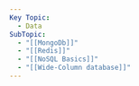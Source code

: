```yaml
---
Key Topic:
  - Data
SubTopic:
  - "[[MongoDb]]"
  - "[[Redis]]"
  - "[[NoSQL Basics]]"
  - "[[Wide-Column database]]"
---
```

